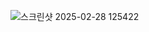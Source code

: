 ![스크린샷 2025-02-28 125422](https://github.com/user-attachments/assets/d269c2ca-7f5e-44db-8159-a14c0109d1b5)
